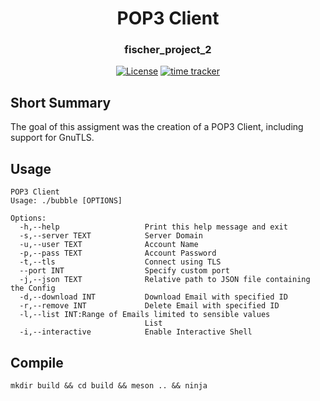 <div align="center">
    <h1>POP3 Client</h1>
    <h3>fischer_project_2</h3>
</div>

<div align="center">

[![License](https://img.shields.io/badge/License-Boost%201.0-blue.svg)](https://www.boost.org/LICENSE_1_0.txt)
[![time tracker](https://wakatime.com/badge/github/konstfish/fischer_project_2.svg)](https://wakatime.com/badge/github/konstfish/fischer_project_2)

</div>

## Short Summary
The goal of this assigment was the creation of a POP3 Client, including support for GnuTLS.

## Usage

```
POP3 Client
Usage: ./bubble [OPTIONS]

Options:
  -h,--help                   Print this help message and exit
  -s,--server TEXT            Server Domain
  -u,--user TEXT              Account Name
  -p,--pass TEXT              Account Password
  -t,--tls                    Connect using TLS
  --port INT                  Specify custom port
  -j,--json TEXT              Relative path to JSON file containing the Config
  -d,--download INT           Download Email with specified ID
  -r,--remove INT             Delete Email with specified ID
  -l,--list INT:Range of Emails limited to sensible values
                              List
  -i,--interactive            Enable Interactive Shell
```

## Compile

`mkdir build && cd build && meson .. && ninja`
